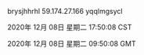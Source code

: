 brysjhhrhl 59.174.27.166 yqqlmgsycl

2020年 12月 08日 星期二 17:50:08 CST

2020年 12月 08日 星期二 09:50:08 GMT
